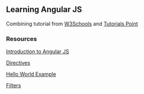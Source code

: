 ## Learning Angular JS
Combining tutorial from [W3Schools](http://www.w3schools.com/angular/) and [Tutorials Point](http://www.tutorialspoint.com/angularjs/)

### Resources

[Introduction to Angular JS](overview.md)

[Directives](directives.md)

[Hello World Example](hello-world-example.md)

[Filters](filters.md)